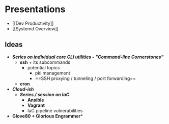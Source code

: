 # Presentations
- [[Dev Productivity]]
- [[Systemd Overview]]

## Ideas
- ***Series on individual core CLI utilities - "Command-line Cornerstones"***
	- **ssh** + its subcommands
		- potential topics
			- pki management
			- ==SSH proxying / tunneling / port forwarding==
	- **cron**
- ***Cloud-ish***
	- ***Series / session on IaC***
		- **Ansible**
		- **Vagrant**
		- IaC pipeline vulnerabilities
- **Glove80 + Glorious Engrammer***


